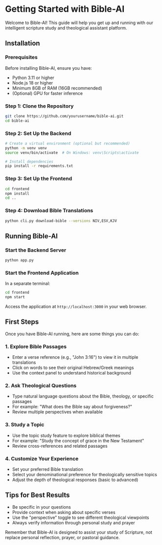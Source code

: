 # Getting Started with Bible-AI

Welcome to Bible-AI! This guide will help you get up and running with our intelligent scripture study and theological assistant platform.

## Installation

### Prerequisites
Before installing Bible-AI, ensure you have:
- Python 3.11 or higher
- Node.js 18 or higher
- Minimum 8GB of RAM (16GB recommended)
- (Optional) GPU for faster inference

### Step 1: Clone the Repository
```bash
git clone https://github.com/yourusername/bible-ai.git
cd bible-ai
```

### Step 2: Set Up the Backend
```bash
# Create a virtual environment (optional but recommended)
python -m venv venv
source venv/bin/activate  # On Windows: venv\Scripts\activate

# Install dependencies
pip install -r requirements.txt
```

### Step 3: Set Up the Frontend
```bash
cd frontend
npm install
cd ..
```

### Step 4: Download Bible Translations
```bash
python cli.py download-bible --versions NIV,ESV,KJV
```

## Running Bible-AI

### Start the Backend Server
```bash
python app.py
```

### Start the Frontend Application
In a separate terminal:
```bash
cd frontend
npm start
```

Access the application at `http://localhost:3000` in your web browser.

## First Steps

Once you have Bible-AI running, here are some things you can do:

### 1. Explore Bible Passages
- Enter a verse reference (e.g., "John 3:16") to view it in multiple translations
- Click on words to see their original Hebrew/Greek meanings
- Use the context panel to understand historical background

### 2. Ask Theological Questions
- Type natural language questions about the Bible, theology, or specific passages
- For example: "What does the Bible say about forgiveness?"
- Review multiple perspectives when available

### 3. Study a Topic
- Use the topic study feature to explore biblical themes
- For example: "Study the concept of grace in the New Testament"
- Review cross-references and related passages

### 4. Customize Your Experience
- Set your preferred Bible translation
- Select your denominational preference for theologically sensitive topics
- Adjust the depth of theological responses (basic to advanced)

## Tips for Best Results

- Be specific in your questions
- Provide context when asking about specific verses
- Use the "perspective" toggle to see different theological viewpoints
- Always verify information through personal study and prayer

Remember that Bible-AI is designed to assist your study of Scripture, not replace personal reflection, prayer, or pastoral guidance.
